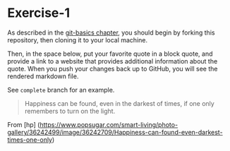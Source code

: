 # Exercise-1

As described in the [git-basics chapter](https://info201.github.io/git-basics.html), you should begin by forking this repository, then cloning it to your local machine.

Then, in the space below, put your favorite quote in a block quote, and provide a link to a website that provides additional information about the quote. When you push your changes back up to GitHub, you will see the rendered markdown file.

See `complete` branch for an example.

>Happiness can be found, even in the darkest of times, if one only remembers to turn on the light.

From [hp] (https://www.popsugar.com/smart-living/photo-gallery/36242499/image/36242709/Happiness-can-found-even-darkest-times-one-only)